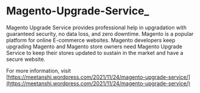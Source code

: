 # Magento-Upgrade-Service_
<p> Magento Upgrade Service provides professional help in upgradation with guaranteed security, no data loss, and zero downtime.  Magento is a popular platform for online E-commerce websites. Magento developers keep upgrading Magento and Magento store owners need Magento Upgrade Service to keep their stores updated to sustain in the market and have a secure website. </p>

For more information, visit [https://meetanshi.wordpress.com/2021/11/24/magento-upgrade-service/](https://meetanshi.wordpress.com/2021/11/24/magento-upgrade-service/)
